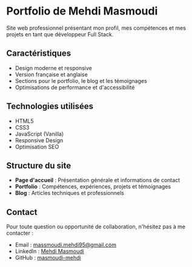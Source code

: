 # Portfolio de Mehdi Masmoudi

Site web professionnel présentant mon profil, mes compétences et mes projets en tant que développeur Full Stack.

## Caractéristiques

- Design moderne et responsive
- Version française et anglaise
- Sections pour le portfolio, le blog et les témoignages
- Optimisations de performance et d'accessibilité

## Technologies utilisées

- HTML5
- CSS3
- JavaScript (Vanilla)
- Responsive Design
- Optimisation SEO

## Structure du site

- **Page d'accueil** : Présentation générale et informations de contact
- **Portfolio** : Compétences, expériences, projets et témoignages
- **Blog** : Articles techniques et professionnels

## Contact

Pour toute question ou opportunité de collaboration, n'hésitez pas à me contacter :
- Email : massmoudi.mehdi95@gmail.com
- LinkedIn : [Mehdi Masmoudi](https://www.linkedin.com/in/mehdi-masmoudi)
- GitHub : [masmoudi-mehdi](https://github.com/masmoudi-mehdi)
